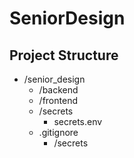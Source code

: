 # SeniorDesign

## Project Structure
- /senior_design
    - /backend
    - /frontend
    - /secrets
        - secrets.env
    - .gitignore
        - /secrets